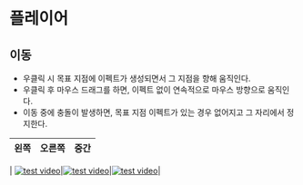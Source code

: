 # 플레이어
## 이동
* 우클릭 시 목표 지점에 이펙트가 생성되면서 그 지점을 향해 움직인다.
* 우클릭 후 마우스 드래그를 하면, 이펙트 없이 연속적으로 마우스 방향으로 움직인다.
* 이동 중에 충돌이 발생하면, 목표 지점 이펙트가 있는 경우 없어지고 그 자리에서 정지한다.

|왼쪽|오른쪽|중간|
|:--:|:--:|:--:|
|
[![test video](https://img.youtube.com/vi/idr-f75ca-8/2.jpg)](https://www.youtube.com/watch?v=idr-f75ca-8)|[![test video](https://img.youtube.com/vi/c5z-8Aq7CWU/2.jpg)](https://www.youtube.com/watch?v=c5z-8Aq7CWU)|[![test video](https://img.youtube.com/vi/IThrRXisehE/2.jpg)](https://www.youtube.com/watch?v=IThrRXisehE)|
